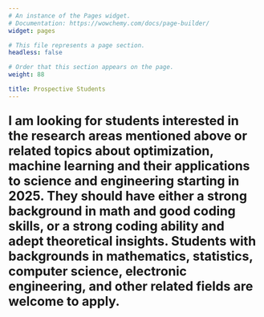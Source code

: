 ```yaml
---
# An instance of the Pages widget.
# Documentation: https://wowchemy.com/docs/page-builder/
widget: pages

# This file represents a page section.
headless: false

# Order that this section appears on the page.
weight: 88

title: Prospective Students
---
```

<span style="font-size: 25px;">

**I am looking for students interested in the research areas mentioned above or related topics about optimization, machine learning and their applications to science and engineering starting in 2025. They should have either a strong background in math and good coding skills, or a strong coding ability and adept theoretical insights. Students with backgrounds in mathematics, statistics, computer science, electronic engineering, and other related fields are welcome to apply.**

</span>
